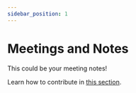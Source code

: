 ```yaml
---
sidebar_position: 1
---
```


# Meetings and Notes

This could be your meeting notes!

Learn how to contribute in [this section](../contribute).
